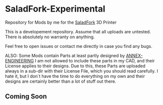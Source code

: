 # SaladFork-Experimental
Repository for Mods by me for the [SaladFork](https://github.com/PrintersForAnts/Salad_Fork) 3D Printer

This is a developement repository. Assume that all uploads are untested. There is absolutely no warranty on anything. 

Feel free to open issues or contact me directly in case you find any bugs.

ALSO: Some Mods contain Parts at least partly designed by [ANNEX-ENGINEERING](http://annex-engineering.com) I am not allowed to include these parts in my CAD, and their License applies to their designs. Due to this, these Parts are uploaded always in a sub-dir with their License File, which you should read carefully. I hate it, but I don´t have the time to do everything on my own and their designs are certainly better than a lot of stuff out there.


## Coming Soon
